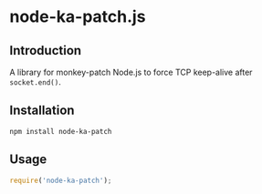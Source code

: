 node-ka-patch.js
================

Introduction
------------
A library for monkey-patch Node.js to force TCP keep-alive after `socket.end()`.

Installation
------------

    npm install node-ka-patch

Usage
-----

```javascript
require('node-ka-patch');
```